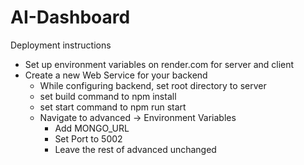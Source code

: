 # AI-Dashboard

Deployment instructions

- Set up environment variables on render.com for server and client
- Create a new Web Service for your backend
  - While configuring backend, set root directory to server
  - set build command to npm install
  - set start command to npm run start
  - Navigate to advanced -> Environment Variables
    - Add MONGO_URL
    - Set Port to 5002
    - Leave the rest of advanced unchanged
